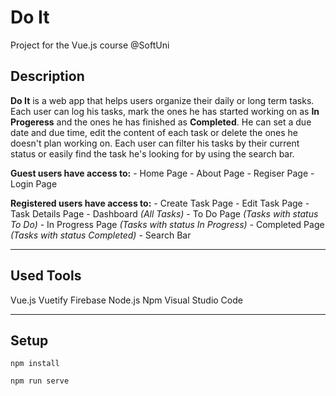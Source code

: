 # Do It

Project for the Vue.js course @SoftUni

## Description

**Do It** is a web app that helps users organize their daily or long term tasks. Each user can log his tasks, mark the ones he has started working on as **In Progeress** and the ones he has finished as **Completed**. He can set a due date and due time, edit the content of each task or delete the ones he doesn't plan working on. Each user can filter his tasks by their current status or easily find the task he's looking for by using the search bar.

**Guest users have access to:**
	- Home Page
	- About Page
	- Regiser Page
	- Login Page

**Registered users have access to:**
	- Create Task Page
	- Edit Task Page
	- Task Details Page
	- Dashboard *(All Tasks)*
	- To Do Page *(Tasks with status To Do)*
	- In Progress Page *(Tasks with status In Progress)*
	- Completed Page *(Tasks with status Completed)*
	- Search Bar

- - - -

## Used Tools

Vue.js
Vuetify
Firebase
Node.js
Npm
Visual Studio Code

- - - -

## Setup
```
npm install
```

```
npm run serve
```

